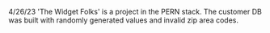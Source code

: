 4/26/23
'The Widget Folks' is a project in the PERN stack.
The customer DB was built with randomly generated values and invalid zip area codes.
